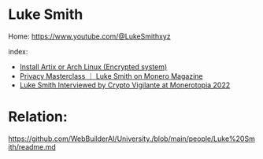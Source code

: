 # Luke Smith
Home: https://www.youtube.com/@LukeSmithxyz

index:
- [Install Artix or Arch Linux (Encrypted system)](https://youtu.be/dI3bGeT31Bo)
- [Privacy Masterclass ｜ Luke Smith on Monero Magazine](https://youtu.be/w8w9z_RMegI)
- [Luke Smith Interviewed by Crypto Vigilante at Monerotopia 2022](https://youtu.be/QF2wfLDI7-4)

# Relation:
https://github.com/WebBuilderAI/University./blob/main/people/Luke%20Smith/readme.md
